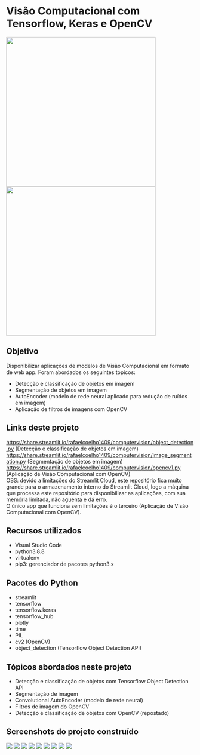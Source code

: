 # Visão Computacional com Tensorflow, Keras e OpenCV
<p float="left">
  <img src="images/image2.jpg" width="400" />
  <img src="images/image4.jpg" width="400" /> 
</p>

## Objetivo
Disponibilizar aplicações de modelos de Visão Computacional em formato de web app. Foram abordados os seguintes tópicos:
- Detecção e classificação de objetos em imagem
- Segmentação de objetos em imagem
- AutoEncoder (modelo de rede neural aplicado para redução de ruídos em imagem)
- Aplicação de filtros de imagens com OpenCV

## Links deste projeto
https://share.streamlit.io/rafaelcoelho1409/computervision/object_detection.py (Detecção e classificação de objetos em imagem)
https://share.streamlit.io/rafaelcoelho1409/computervision/image_segmentation.py (Segmentação de objetos em imagem)
https://share.streamlit.io/rafaelcoelho1409/computervision/opencv1.py (Aplicação de Visão Computacional com OpenCV)  
OBS: devido a limitações do Streamlit Cloud, este repositório fica muito grande para o armazenamento interno do Streamlit Cloud, logo a máquina que processa este repositório para disponibilizar as aplicações, com sua memória limitada, não aguenta e dá erro.  
O único app que funciona sem limitações é o terceiro (Aplicação de Visão Computacional com OpenCV).

## Recursos utilizados
- Visual Studio Code
- python3.8.8
- virtualenv
- pip3: gerenciador de pacotes python3.x

## Pacotes do Python
- streamlit
- tensorflow
- tensorflow.keras
- tensorflow_hub
- plotly
- time
- PIL
- cv2 (OpenCV)
- object_detection (Tensorflow Object Detection API)

## Tópicos abordados neste projeto
- Detecção e classificação de objetos com Tensorflow Object Detection API
- Segmentação de imagem
- Convolutional AutoEncoder (modelo de rede neural)
- Filtros de imagem do OpenCV
- Detecção e classificação de objetos com OpenCV (repostado)

## Screenshots do projeto construído
<img src="images/screenshot01.png" />
<img src="images/screenshot02.png" />
<img src="images/screenshot03.png" />
<img src="images/screenshot04.png" />
<img src="images/screenshot05.png" />
<img src="images/screenshot06.png" />
<img src="images/screenshot07.png" />
<img src="images/screenshot08.png" />
<img src="images/screenshot09.png" />
